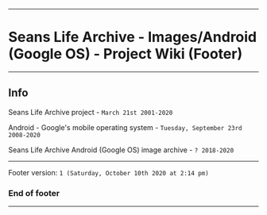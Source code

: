 
***

# Seans Life Archive - Images/Android (Google OS) - Project Wiki (Footer)

***

## Info

Seans Life Archive project - `March 21st 2001-2020`

Android - Google's mobile operating system - `Tuesday, September 23rd 2008-2020`

Seans Life Archive Android (Google OS) image archive - `? 2018-2020`

***

Footer version: `1 (Saturday, October 10th 2020 at 2:14 pm)`

### End of footer

***
